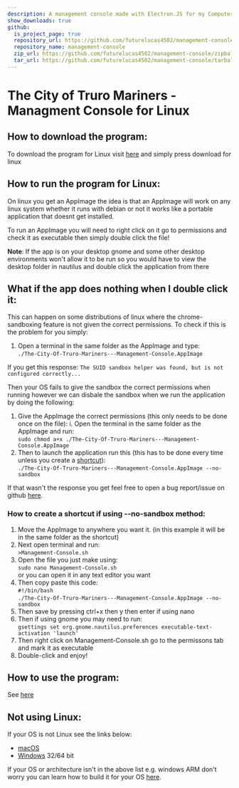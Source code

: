 ```yaml
---
description: A management console made with Electron.JS for my Computer Science A-Level
show_downloads: true
github:
  is_project_page: true
  repository_url: https://github.com/futurelucas4502/management-console
  repository_name: management-console
  zip_url: https://github.com/futurelucas4502/management-console/zipball/master
  tar_url: https://github.com/futurelucas4502/management-console/tarball/master
---
```


# The City of Truro Mariners - Managment Console for Linux

## How to download the program:

To download the program for Linux visit [here](https://lucas-testing.000webhostapp.com/release/index) and simply press download for linux

## How to run the program for Linux:

On linux you get an AppImage the idea is that an AppImage will work on any linux system whether it runs with debian or not it works like a portable application that doesnt get installed.

To run an AppImage you will need to right click on it go to permissions and check it as executable then simply double click the file!

**Note**: If the app is on your desktop gnome and some other desktop environments won't allow it to be run so you would have to view the desktop folder in nautilus and double click the application from there

## What if the app does nothing when I double click it:

This can happen on some distributions of linux where the chrome-sandboxing feature is not given the correct permissions. To check if this is the problem for you simply:

1. Open a terminal in the same folder as the AppImage and type: <br />
    `./The-City-Of-Truro-Mariners---Management-Console.AppImage`

If you get this response:
    `The SUID sandbox helper was found, but is not configured correctly...`

Then your OS fails to give the sandbox the correct permissions when running however we can disbale the sandbox when we run the application by doing the following:

1. Give the AppImage the correct permissions (this only needs to be done once on the file):
  i. Open the terminal in the same folder as the AppImage and run: <br />
    `sudo chmod a+x ./The-City-Of-Truro-Mariners---Management-Console.AppImage`
2. Then to launch the application run this (this has to be done every time unless you create a [shortcut](#how-to-create-a-shortcut-if-using-no-sandbox-method)): <br />
    `./The-City-Of-Truro-Mariners---Management-Console.AppImage --no-sandbox`

If that wasn't the response you get feel free to open a bug report/issue on github [here](https://github.com/futurelucas4502/management-console/issues).

### How to create a shortcut if using --no-sandbox method:

1. Move the AppImage to anywhere you want it. (in this example it will be in the same folder as the shortcut)
2. Next open terminal and run: <br />
    `>Management-Console.sh`
3. Open the file you just make using: <br />
    `sudo nano Management-Console.sh` <br />
or you can open it in any text editor you want
4. Then copy paste this code: <br />
    `#!/bin/bash` <br />
    `./The-City-Of-Truro-Mariners---Management-Console.AppImage --no-sandbox` <br />
5. Then save by pressing ctrl+x then y then enter if using nano
6. Then if using gnome you may need to run: <br />
    `gsettings set org.gnome.nautilus.preferences executable-text-activation 'launch'`
7. Then right click on Management-Console.sh go to the permissons tab and mark it as executable
8. Double-click and enjoy!


## How to use the program:

See [here](./how-to-use)

## Not using Linux:

If your OS is not Linux see the links below:

* [macOS](./macos "macOS Docs")
* [Windows](./windows "Windows Docs") 32/64 bit

If your OS or architecture isn't in the above list e.g. windows ARM don't worry you can learn how to build it for your OS [here](./unsupported "Unsupported OS").